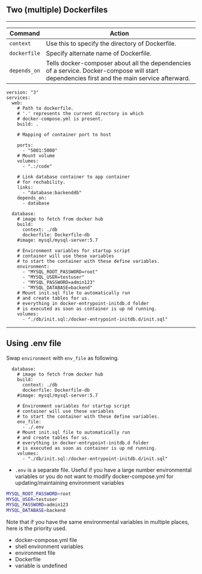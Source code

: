 ## Two (multiple) Dockerfiles

---

| Command      | Action                                                                                                                                      |
| ------------ | ------------------------------------------------------------------------------------------------------------------------------------------- |
| `context`    | Use this to specify the directory of Dockerfile.                                                                                            |
| `dockerfile` | Specify alternate name of Dockerfile.                                                                                                       |
| `depends_on` | Tells docker-composer about all the dependencies of a service. Docker-compose will start dependencies first and the main service afterward. |

```docker
version: "3"
services:
  web:
    # Path to dockerfile.
    # '.' represents the current directory in which
    # docker-compose.yml is present.
    build: .

    # Mapping of container port to host

    ports:
      - "5001:5000"
    # Mount volume
    volumes:
      - ".:/code"

    # Link database container to app container
    # for rechability.
    links:
      - "database:backenddb"
    depends_on:
      - database

  database:
    # image to fetch from docker hub
    build:
      context: ./db
      dockerfile: Dockerfile-db
    #image: mysql/mysql-server:5.7

    # Environment variables for startup script
    # container will use these variables
    # to start the container with these define variables.
    environment:
      - "MYSQL_ROOT_PASSWORD=root"
      - "MYSQL_USER=testuser"
      - "MYSQL_PASSWORD=admin123"
      - "MYSQL_DATABASE=backend"
    # Mount init.sql file to automatically run
    # and create tables for us.
    # everything in docker-entrypoint-initdb.d folder
    # is executed as soon as container is up nd running.
    volumes:
      - "./db/init.sql:/docker-entrypoint-initdb.d/init.sql"

```

---

## Using .env file

Swap `environment` with `env_file` as following.

```docker
  database:
    # image to fetch from docker hub
    build:
      context: ./db
      dockerfile: Dockerfile-db
    #image: mysql/mysql-server:5.7

    # Environment variables for startup script
    # container will use these variables
    # to start the container with these define variables.
    env_file:
      - ./.env
    # Mount init.sql file to automatically run
    # and create tables for us.
    # everything in docker-entrypoint-initdb.d folder
    # is executed as soon as container is up nd running.
    volumes:
      - "./db/init.sql:/docker-entrypoint-initdb.d/init.sql"
```

- `.env` is a separate file. Useful if you have a large number environmental variables or you do not want to modify docker-compose.yml for updating/maintaining environment variables

```sh
MYSQL_ROOT_PASSWORD=root
MYSQL_USER=testuser
MYSQL_PASSWORD=admin123
MYSQL_DATABASE=backend
```

Note that if you have the same environmental variables in multiple places, here is the priority used.

- docker-compose.yml file
- shell environment variables
- environment file
- Dockerfile
- variable is undefined
